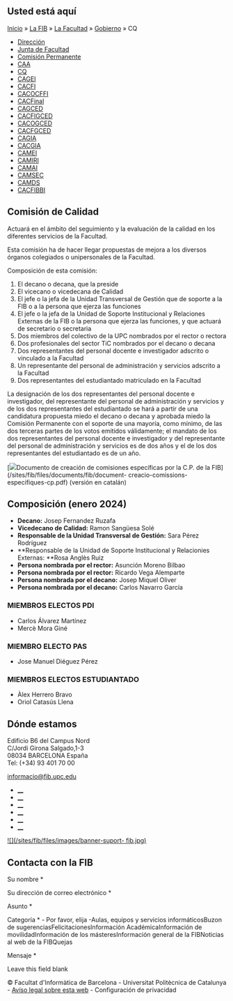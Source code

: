 ## Usted está aquí

[Inicio](/es) » [La FIB](/es/la-fib) » [La Facultad](/es/la-fib/la-facultad) »
[Gobierno](/es/la-fib/la-facultad/gobierno) » CQ

  * [Dirección](/es/la-fib/la-facultad/gobierno/direccion)
  * [Junta de Facultad](/es/la-fib/la-facultad/gobierno/junta-de-facultad)
  * [Comisión Permanente](/es/la-fib/la-facultad/gobierno/comision-permanente)
  * [CAA](/es/la-fib/la-facultad/gobierno/caa)
  * [CQ](/es/la-fib/la-facultad/gobierno/cq)
  * [CAGEI](/es/la-fib/la-facultad/gobierno/cagei)
  * [CACFI](/es/la-fib/la-facultad/gobierno/cacfi)
  * [CACOCFFI](/es/la-fib/la-facultad/gobierno/cacocffi)
  * [CACFinal](/es/la-fib/la-facultad/gobierno/cacfinal)
  * [CAGCED](/es/la-fib/la-facultad/gobierno/cagced)
  * [CACFIGCED](/es/la-fib/la-facultad/gobierno/cacfigced)
  * [CACOGCED](/es/la-fib/la-facultad/gobierno/cacogced)
  * [CACFGCED](/es/la-fib/la-facultad/gobierno/cacfgced)
  * [CAGIA](/es/la-fib/la-facultad/gobierno/cagia)
  * [CACGIA](/es/la-fib/la-facultad/gobierno/cacgia)
  * [CAMEI](/es/la-fib/la-facultad/gobierno/camei)
  * [CAMIRI](/es/la-fib/la-facultad/gobierno/camiri)
  * [CAMAI](/es/la-fib/la-facultad/gobierno/camai)
  * [CAMSEC](/es/la-fib/la-facultad/gobierno/camsec)
  * [CAMDS](/es/la-fib/la-facultad/gobierno/camds)
  * [CACFIBBI](/es/la-fib/la-facultad/gobierno/cacfibbi)

## Comisión de Calidad

Actuará en el ámbito del seguimiento y la evaluación de la calidad en los
diferentes servicios de la Facultad.  
  
Esta comisión ha de hacer llegar propuestas de mejora a los diversos órganos
colegiados o unipersonales de la Facultad.  
  
Composición de esta comisión:

  1. El decano o decana, que la preside
  2. El vicecano o vicedecana de Calidad
  3. El jefe o la jefa de la Unidad Transversal de Gestión que de soporte a la FIB o a la persona que ejerza las funciones
  4. El jefe o la jefa de la Unidad de Soporte Institucional y Relaciones Externas de la FIB o la persona que ejerza las funciones, y que actuará de secretario o secretaria
  5. Dos miembros del colectivo de la UPC nombrados por el rector o rectora
  6. Dos profesionales del sector TiC nombrados por el decano o decana
  7. Dos representantes del personal docente e investigador adscrito o vinculado a la Facultad
  8. Un representante del personal de administración y servicios adscrito a la Facultad
  9. Dos representantes del estudiantado matriculado en la Facultad

La designación de los dos representantes del personal docente e investigador,
del representante del personal de administración y servicios y de los dos
representantes del estudiantado se hará a partir de una candidatura propuesta
miedo el decano o decana y aprobada miedo la Comisión Permanente con  el
soporte de una mayoría, como mínimo, de las dos terceras partes de los votos
emitidos válidamente; el mandato de los dos representantes del personal
docente e investigador y del representante del personal de administración y
servicios es de dos años y el de los dos representantes del estudiantado es de
un año.

[![](/sites/fib/files/images/pdf.png)Documento de creación de comisiones
específicas por la C.P. de la FIB](/sites/fib/files/documents/fib/document-
creacio-comissions-especifiques-cp.pdf) (versión en catalán)

## Composición (enero 2024)

  * **Decano:** Josep Fernandez Ruzafa
  * **Vicedecano de Calidad:**  Ramon Sangüesa Solé
  * **Responsable de la Unidad Transversal de Gestión:**  Sara Pérez Rodríguez
  * **Responsable de la Unidad de Soporte Institucional y Relacionies Externas:  **Rosa Anglès Ruiz
  * **Persona nombrada por el rector:** Asunción Moreno Bilbao
  * **Persona nombrada por el rector:** Ricardo Vega Alemparte
  * **Persona nombrada por el decano:** Josep Miquel Oliver
  * **Persona nombrada por el decano:** Carlos Navarro García

### MIEMBROS ELECTOS PDI

  * Carlos Álvarez Martínez
  * Mercè Mora Giné

### MIEMBRO ELECTO PAS

  * Jose Manuel Diéguez Pérez

### MIEMBROS ELECTOS ESTUDIANTADO

  * Àlex Herrero Bravo
  * Oriol Catasús Llena

## Dónde estamos

Edificio B6 del Campus Nord  
C/Jordi Girona Salgado,1-3  
08034 BARCELONA España  
Tel: (+34) 93 401 70 00

[informacio@fib.upc.edu](mailto:informacio@fib.upc.edu)

  * [__](/es/noticies/rss.rss)
  * [__](https://www.facebook.com/fib.upc)
  * [__](https://twitter.com/fib_upc)
  * [__](https://www.flickr.com/photos/fib-upc/albums)
  * [__](https://www.youtube.com/user/mediafib)
  * [__](https://www.instagram.com/fib.upc/)

[![](/sites/fib/files/images/banner-suport-
fib.jpg)](http://suport.fib.upc.edu)

## Contacta con la FIB

Su nombre *

Su dirección de correo electrónico *

Asunto *

Categoría * \- Por favor, elija -Aulas, equipos y servicios informáticosBuzon
de sugerenciasFelicitacionesInformación AcadémicaInformación de
movilidadInformación de los másteresInformación general de la FIBNoticias al
web de la FIBQuejas

Mensaje *

Leave this field blank

© Facultat d'Informàtica de Barcelona - Universitat Politècnica de Catalunya -
[Avíso legal sobre esta web](/es/aviso-legal-sobre-esta-web) \- Configuración
de privacidad


